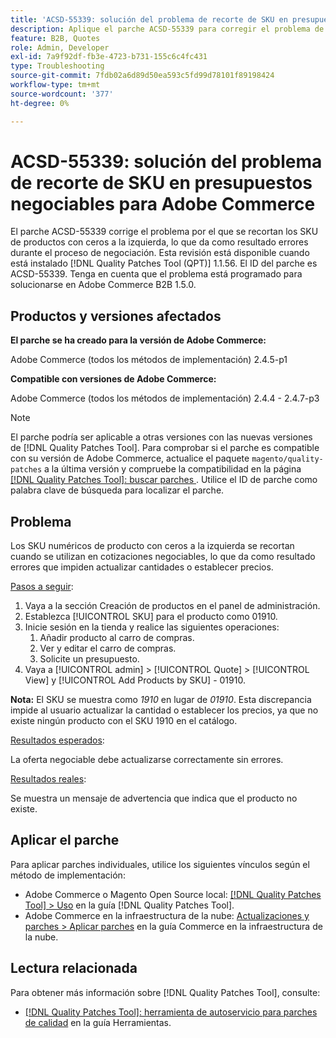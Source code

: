 ```yaml
---
title: 'ACSD-55339: solución del problema de recorte de SKU en presupuestos negociables para Adobe Commerce'
description: Aplique el parche ACSD-55339 para corregir el problema de Adobe Commerce en el que se recortan los SKU de productos con ceros a la izquierda, lo que provoca errores de negociación.
feature: B2B, Quotes
role: Admin, Developer
exl-id: 7a9f92df-fb3e-4723-b731-155c6c4fc431
type: Troubleshooting
source-git-commit: 7fdb02a6d89d50ea593c5fd99d78101f89198424
workflow-type: tm+mt
source-wordcount: '377'
ht-degree: 0%

---
```


# ACSD-55339: solución del problema de recorte de SKU en presupuestos negociables para Adobe Commerce

El parche ACSD-55339 corrige el problema por el que se recortan los SKU de productos con ceros a la izquierda, lo que da como resultado errores durante el proceso de negociación. Esta revisión está disponible cuando está instalado [!DNL Quality Patches Tool (QPT)] 1.1.56. El ID del parche es ACSD-55339. Tenga en cuenta que el problema está programado para solucionarse en Adobe Commerce B2B 1.5.0.

## Productos y versiones afectados

**El parche se ha creado para la versión de Adobe Commerce:**

Adobe Commerce (todos los métodos de implementación) 2.4.5-p1

**Compatible con versiones de Adobe Commerce:**

Adobe Commerce (todos los métodos de implementación) 2.4.4 - 2.4.7-p3

>[!NOTE]
>
>El parche podría ser aplicable a otras versiones con las nuevas versiones de [!DNL Quality Patches Tool]. Para comprobar si el parche es compatible con su versión de Adobe Commerce, actualice el paquete `magento/quality-patches` a la última versión y compruebe la compatibilidad en la página [[!DNL Quality Patches Tool]: buscar parches ](https://experienceleague.adobe.com/tools/commerce-quality-patches/index.html). Utilice el ID de parche como palabra clave de búsqueda para localizar el parche.

## Problema

Los SKU numéricos de producto con ceros a la izquierda se recortan cuando se utilizan en cotizaciones negociables, lo que da como resultado errores que impiden actualizar cantidades o establecer precios.

<u>Pasos a seguir</u>:

1. Vaya a la sección Creación de productos en el panel de administración.
1. Establezca [!UICONTROL SKU] para el producto como 01910.
1. Inicie sesión en la tienda y realice las siguientes operaciones:
   1. Añadir producto al carro de compras.
   1. Ver y editar el carro de compras.
   1. Solicite un presupuesto.
1. Vaya a [!UICONTROL admin] > [!UICONTROL Quote] > [!UICONTROL View] y [!UICONTROL Add Products by SKU] - 01910.

**Nota:** El SKU se muestra como *1910* en lugar de *01910*. Esta discrepancia impide al usuario actualizar la cantidad o establecer los precios, ya que no existe ningún producto con el SKU 1910 en el catálogo.

<u>Resultados esperados</u>:

La oferta negociable debe actualizarse correctamente sin errores.

<u>Resultados reales</u>:

Se muestra un mensaje de advertencia que indica que el producto no existe.

## Aplicar el parche

Para aplicar parches individuales, utilice los siguientes vínculos según el método de implementación:

* Adobe Commerce o Magento Open Source local: [[!DNL Quality Patches Tool] > Uso](/help/tools/quality-patches-tool/usage.md) en la guía [!DNL Quality Patches Tool].
* Adobe Commerce en la infraestructura de la nube: [Actualizaciones y parches > Aplicar parches](https://experienceleague.adobe.com/docs/commerce-cloud-service/user-guide/develop/upgrade/apply-patches.html) en la guía Commerce en la infraestructura de la nube.


## Lectura relacionada

Para obtener más información sobre [!DNL Quality Patches Tool], consulte:

* [[!DNL Quality Patches Tool]: herramienta de autoservicio para parches de calidad](/help/tools/quality-patches-tool/quality-patches-tool-to-self-serve-quality-patches.md) en la guía Herramientas.
